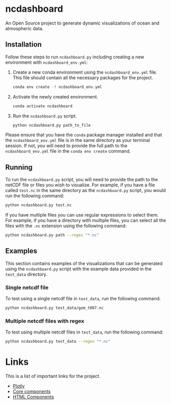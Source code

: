 # ncdashboard
An Open Source project to generate dynamic visualizations of ocean and atmospheric data. 

## Installation

Follow these steps to run `ncdashboard.py` including creating a new environment with `ncdashboard_env.yml`:

1. Create a new conda environment using the `ncdashboard_env.yml` file. This file should contain all the necessary packages for the project.
    ```bash
    conda env create -f ncdashboard_env.yml
    ```

2. Activate the newly created environment.
    ```bash
    conda activate ncdashboard
    ```

3. Run the `ncdashboard.py` script.
    ```bash
    python ncdashboard.py path_to_file
    ```

Please ensure that you have the `conda` package manager installed and that the `ncdashboard_env.yml` file is in the same directory as your terminal session. If not, you will need to provide the full path to the `ncdashboard_env.yml` file in the `conda env create` command.

## Running
To run the `ncdashboard.py` script, you will need to provide the path 
to the netCDF file or files you wish to visualize. For example, if you have 
a file called `test.nc` in the same directory as the `ncdashboard.py` script, you would run the following command:

```bash
python ncdashboard.py test.nc
```

If you have multiple files you can use regular expressions to select them. For example, if you have a directory with multiple files, you can select all the files with the `.nc` extension using the following command:

```bash
python ncdashboard.py path --regex "*.nc"
```

## Examples
This section contains examples of the visualizations that can be generated using the `ncdashboard.py` script with the example data provided in the `test_data` directory.

### Single netcdf file
To test using a single netcdf file in `test_data`, run the following command:

```bash
python ncdashboard.py test_data/gom_t007.nc
```

### Multiple netcdf files with regex
To test using multiple netcdf files in `test_data`, run the following command:

```bash
python ncdashboard.py test_data --regex "*.nc"
```

# Links
This is a list of important links for the project.


- [Plotly](https://dash.plot.ly/)
- [Core components](https://dash.plot.ly/dash-core-components)
- [HTML Components](https://dash.plot.ly/dash-html-components)